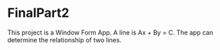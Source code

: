 # FinalPart2
This project is a Window Form App.
A line is Ax + By = C.
The app can determine the relationship of two lines.
